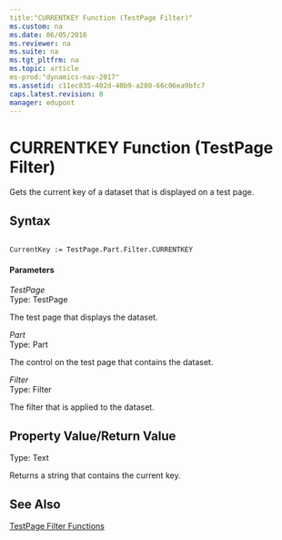 ```yaml
---
title:"CURRENTKEY Function (TestPage Filter)"
ms.custom: na
ms.date: 06/05/2016
ms.reviewer: na
ms.suite: na
ms.tgt_pltfrm: na
ms.topic: article
ms-prod:"dynamics-nav-2017"
ms.assetid: c11ec835-402d-40b9-a280-66c06ea9bfc7
caps.latest.revision: 8
manager: edupont
---
```

# CURRENTKEY Function (TestPage Filter)
Gets the current key of a dataset that is displayed on a test page.  
  
## Syntax  
  
```  
  
CurrentKey := TestPage.Part.Filter.CURRENTKEY  
```  
  
#### Parameters  
 *TestPage*  
 Type: TestPage  
  
 The test page that displays the dataset.  
  
 *Part*  
 Type: Part  
  
 The control on the test page that contains the dataset.  
  
 *Filter*  
 Type: Filter  
  
 The filter that is applied to the dataset.  
  
## Property Value\/Return Value  
 Type: Text  
  
 Returns a string that contains the current key.  
  
## See Also  
 [TestPage Filter Functions](TestPage-Filter-Functions.md)